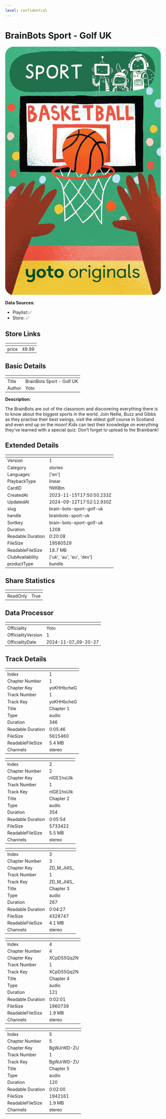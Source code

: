 ```yaml
---
level: confidential
---
```

# BrainBots Sport - Golf UK

![card_[fWKBm].png](../../img/cards/card_[fWKBm].png)

**Data Sources**: 

- Playlist:✅
- Store: ✅


## Store Links

| <!-- --> | <!-- --> |
| - | - |
| price | 49.99 |


## Basic Details

| <!-- --> | <!-- --> |
| - | - |
| Title | BrainBots Sport - Golf UK |
| Author | Yoto |

**Description**:

The BrainBots are out of the classroom and discovering everything there is to know about the biggest sports in the world. Join Nellie, Buzz and Gibbs as they practise their best swings, visit the oldest golf course in Scotland and even end up on the moon! Kids can test their knowledge on everything they’ve learned with a special quiz. Don’t forget to upload to the Brainbank!



## Extended Details

| <!-- --> | <!-- --> |
| - | - |
| Version | 1 |
| Category | stories |
| Languages | ['en'] |
| PlaybackType | linear |
| CardID | fWKBm |
| CreatedAt | 2023-11-15T17:50:50.233Z |
| UpdatedAt | 2024-09-12T17:52:12.930Z |
| slug | brain-bots-sport-golf-uk |
| handle | brainbots-sport-uk |
| Sortkey | brain-bots-sport-golf-uk |
| Duration | 1208 |
| Readable Duration | 0:20:08 |
| FileSize | 19580529 |
| ReadableFileSize | 18.7 MB |
| ClubAvailability | ['uk', 'au', 'eu', 'dev'] |
| productType | bundle |


## Share Statistics

| <!-- --> | <!-- --> |
| - | - |
| ReadOnly | True |


## Data Processor

| <!-- --> | <!-- --> |
| - | - |
| Officiality | Yoto
| OfficialityVersion | 1
| OfficialityDate | 2024-11-07_09-20-27


## Track Details

| <!-- --> | <!-- --> |
| - | - |
| Index | 1 |
| Chapter Number | 1 |
| Chapter Key | yoKHHbcheG |
| Track Number | 1 |
| Track Key | yoKHHbcheG |
| Title | Chapter 1 |
| Type | audio |
| Duration | 346 |
| Readable Duration | 0:05:46 |
| FileSize | 5615460 |
| ReadableFileSize | 5.4 MB |
| Channels | stereo |

| <!-- --> | <!-- --> |
| - | - |
| Index | 2 |
| Chapter Number | 2 |
| Chapter Key | nIGE1hsUlk |
| Track Number | 1 |
| Track Key | nIGE1hsUlk |
| Title | Chapter 2 |
| Type | audio |
| Duration | 354 |
| Readable Duration | 0:05:54 |
| FileSize | 5733422 |
| ReadableFileSize | 5.5 MB |
| Channels | stereo |

| <!-- --> | <!-- --> |
| - | - |
| Index | 3 |
| Chapter Number | 3 |
| Chapter Key | ZD_M_Jl4S_ |
| Track Number | 1 |
| Track Key | ZD_M_Jl4S_ |
| Title | Chapter 3 |
| Type | audio |
| Duration | 267 |
| Readable Duration | 0:04:27 |
| FileSize | 4328747 |
| ReadableFileSize | 4.1 MB |
| Channels | stereo |

| <!-- --> | <!-- --> |
| - | - |
| Index | 4 |
| Chapter Number | 4 |
| Chapter Key | XCpDS5Qq2N |
| Track Number | 1 |
| Track Key | XCpDS5Qq2N |
| Title | Chapter 4 |
| Type | audio |
| Duration | 121 |
| Readable Duration | 0:02:01 |
| FileSize | 1960739 |
| ReadableFileSize | 1.9 MB |
| Channels | stereo |

| <!-- --> | <!-- --> |
| - | - |
| Index | 5 |
| Chapter Number | 5 |
| Chapter Key | BgWJrWD-ZU |
| Track Number | 1 |
| Track Key | BgWJrWD-ZU |
| Title | Chapter 5 |
| Type | audio |
| Duration | 120 |
| Readable Duration | 0:02:00 |
| FileSize | 1942161 |
| ReadableFileSize | 1.9 MB |
| Channels | stereo |

